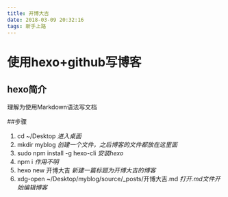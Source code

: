 ```yaml
---
title: 开博大吉
date: 2018-03-09 20:32:16
tags: 新手上路
---
```

# 使用hexo+github写博客
## hexo简介
理解为使用Markdown语法写文档

##步骤
1. cd ~/Desktop *进入桌面*
2. mkdir myblog *创建一个文件，之后博客的文件都放在这里面*
3. sudo npm install -g hexo-cli *安装hexo*
4. npm i *作用不明*
5. hexo new 开博大吉 *新建一篇标题为开博大吉的博客*
6. xdg-open ~/Desktop/myblog/source/_posts/开博大吉.md  *打开.md文件开始编辑博客*





